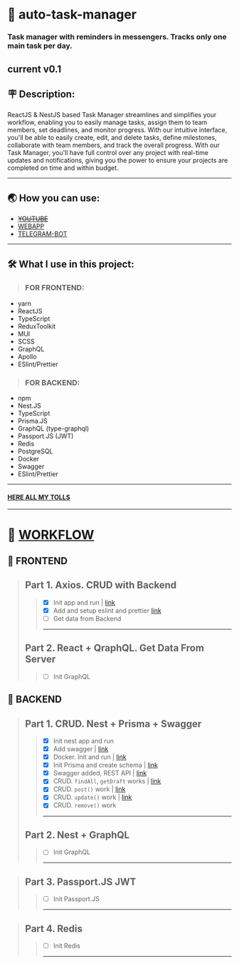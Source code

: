 # 👾 auto-task-manager
### Task manager with reminders in messengers. Tracks only one main task per day.
__current v0.1__
---
## 🪧 Description:
ReactJS & NestJS based Task Manager streamlines and simplifies your workflow, enabling you to easily manage tasks, assign them to team members, set deadlines, and monitor progress. With our intuitive interface, you'll be able to easily create, edit, and delete tasks, define milestones, collaborate with team members, and track the overall progress. With our Task Manager, you'll have full control over any project with real-time updates and notifications, giving you the power to ensure your projects are completed on time and within budget.

---
## 🌏 How you can use:
 - ~~[YOUTUBE](https://link.com)~~
 - [WEBAPP](https://userauth-6351d.web.app/login)
 - [TELEGRAM-BOT](https://t.me/laneautobot)

---
## 🛠 What I use in this project:
> ### FOR FRONTEND:
 - yarn
 - ReactJS
 - TypeScript
 - ReduxToolkit
 - MUI
 - SCSS
 - GraphQL
 - Apollo
 - ESlint/Prettier

> ### FOR BACKEND:
 - npm
 - Nest.JS
 - TypeScript
 - Prisma.JS
 - GraphQL (type-graphql)
 - Passport.JS (JWT)
 - Redis
 - PostgreSQL
 - Docker
 - Swagger
 - ESlint/Prettier
---
#### [HERE ALL MY TOLLS](https://www.notion.so/What-I-regular-use-910e1b59d8e14e21bc1cfea87bea6a5c)
---
# 🚀 [WORKFLOW](https://t.me/lanneq_workflow)


## 🦩 FRONTEND
> Part 1. Axios. CRUD with Backend
> ---
>> - [x] Init app and run | [link](https://t.me/lanneq_workflow/12)
>> - [x] Add and setup eslint and prettier [link](https://t.me/lanneq_workflow/13)
>> - [ ] Get data from Backend
>> ---
> Part 2. React + QraphQL. Get Data From Server
> ---
>> - [ ] Init GraphQL


## 🐧 BACKEND
> Part 1. CRUD. Nest + Prisma + Swagger
> ---
>> - [x] Init nest app and run
>> - [x] Add swagger | [link](https://t.me/lanneq_workflow/3)
>> - [x] Docker. Init and run | [link](https://t.me/lanneq_workflow/5)
>> - [x] Init Prisma and create schema | [link](https://t.me/lanneq_workflow/7)
>> - [x] Swagger added, REST API | [link](https://t.me/lanneq_workflow/8)
>> - [x] CRUD. ```findAll```, ```getDraft``` works | [link](https://t.me/lanneq_workflow/10)
>> - [x] CRUD. ```post()``` work | [link](https://t.me/lanneq_workflow/11)
>> - [x] CRUD. ```update()``` work | [link](https://t.me/lanneq_workflow/11)
>> - [x] CRUD. ```remove()``` work
>> ---
> Part 2. Nest + GraphQL
> ---
>> - [ ] Init GraphQL
>> ---

> Part 3. Passport.JS JWT
> ---
>> - [ ] Init Passport.JS
>> ---

> Part 4. Redis
> ---
>> - [ ] Init Redis
>> ---
